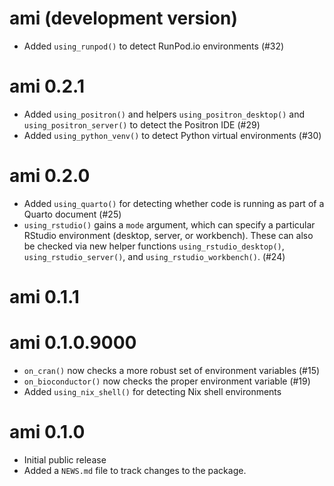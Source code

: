 # ami (development version)

* Added `using_runpod()` to detect RunPod.io environments (#32)

# ami 0.2.1

* Added `using_positron()` and helpers `using_positron_desktop()` and `using_positron_server()` to detect the Positron IDE (#29)
* Added `using_python_venv()` to detect Python virtual environments (#30)


# ami 0.2.0

* Added `using_quarto()` for detecting whether code is running as part of a Quarto document (#25)
* `using_rstudio()` gains a `mode` argument, which can specify a particular RStudio environment (desktop, server, or workbench). These can also be checked via new helper functions `using_rstudio_desktop()`, `using_rstudio_server()`, and `using_rstudio_workbench()`. (#24)

# ami 0.1.1

# ami 0.1.0.9000

* `on_cran()` now checks a more robust set of environment variables (#15)
* `on_bioconductor()` now checks the proper environment variable (#19)
* Added `using_nix_shell()` for detecting Nix shell environments

# ami 0.1.0

* Initial public release
* Added a `NEWS.md` file to track changes to the package.
